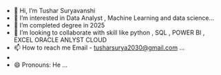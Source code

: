 - 👋 Hi, I’m Tushar Suryavanshi
- 👀 I’m interested in  Data Analyst ,  Machine Learning and data science...
- 🌱 I’m completed degree in 2025
- 💞️ I’m looking to collaborate with skill like python , SQL , POWER BI , EXCEL ORACLE ANLYST CLOUD
- 📫 How to reach me  Email - tusharsurya2030@gmail.com ...
- 
- 😄 Pronouns: He ...


<!---
tusami5123/tusami5123 is a ✨ special ✨ repository because its `README.md` (this file) appears on your GitHub profile.
You can click the Preview link to take a look at your changes.
--->
